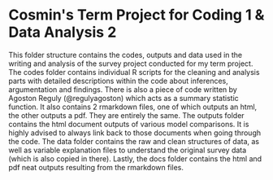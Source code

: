 # Cosmin's Term Project for Coding 1 & Data Analysis 2
This folder structure contains the codes, outputs and data used in the writing and analysis of the survey project conducted for my term project. The codes folder contains individual R scripts for the cleaning and analysis parts with detailed descriptions within the code about inferences, argumentation and findings. There is also a piece of code written by Agoston Reguly (@regulyagoston) which acts as a summary statistic function. It also contains 2 rmarkdown files, one of which outputs an html, the other outputs a pdf. They are entirely the same. The outputs folder contains the html document outputs of various model comparisons. It is highly advised to always link back to those documents when going through the code. The data folder contains the raw and clean structures of data, as well as variable explanation files to understand the original survey data (which is also copied in there). Lastly, the docs folder contains the html and pdf neat outputs resulting from the rmarkdown files.
